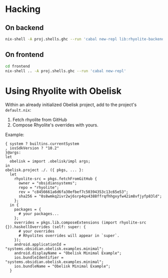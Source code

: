 # Hacking


## On backend

```bash
nix-shell -A proj.shells.ghc --run 'cabal new-repl lib:rhyolite-backend'
```


## On frontend

```bash
cd frontend
nix-shell .. -A proj.shells.ghc --run 'cabal new-repl'
```
# Using Rhyolite with Obelisk

Within an already initialized Obelisk project, add to the project's `default.nix`:
 1. Fetch rhyolite from GitHub
 1. Compose Rhyolite's overrides with yours.

Example:
```
{ system ? builtins.currentSystem
, iosSdkVersion ? "10.2"
}@args:
let
  obelisk = import .obelisk/impl args;
in
obelisk.project ./. ({ pkgs, ... }:
  let
    rhyolite-src = pkgs.fetchFromGitHub {
      owner = "obsidiansystems";
      repo = "rhyolite";
      rev = "c8456661a6d6fa30efbef7c50394353c13c65e53";
      sha256 = "0s8wmkq2ivr2wj6srp4qx4388ffrqfhhgxyfw42im8vfjyfp83ld";
    };
  in {
    packages = {
      # your packages...
    };
    overrides = pkgs.lib.composeExtensions (import rhyolite-src {}).haskellOverrides (self: super: {
      # your overrides
      # Rhyolites overrides will appear in `super`.
    });
    android.applicationId = "systems.obsidian.obelisk.examples.minimal";
    android.displayName = "Obelisk Minimal Example";
    ios.bundleIdentifier = "systems.obsidian.obelisk.examples.minimal";
    ios.bundleName = "Obelisk Minimal Example";
  }
```
